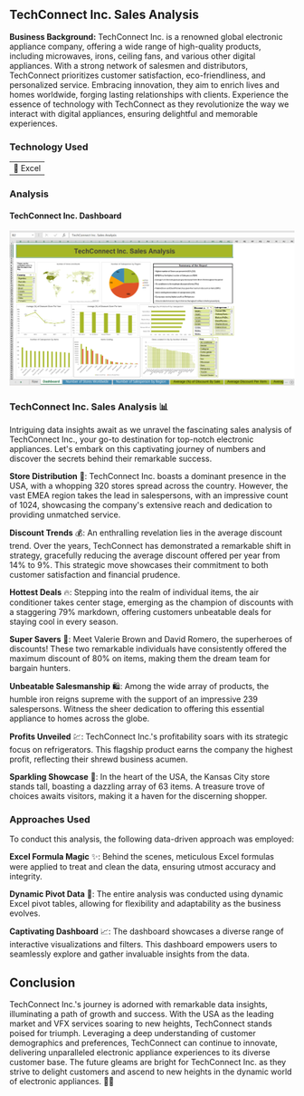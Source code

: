 ## TechConnect Inc. Sales Analysis

**Business Background:** TechConnect Inc. is a renowned global electronic appliance company, offering a wide range of high-quality products, including microwaves, irons, ceiling fans, and various other digital appliances. With a strong network of salesmen and distributors, TechConnect prioritizes customer satisfaction, eco-friendliness, and personalized service. Embracing innovation, they aim to enrich lives and homes worldwide, forging lasting relationships with clients. Experience the essence of technology with TechConnect as they revolutionize the way we interact with digital appliances, ensuring delightful and memorable experiences.

### Technology Used

<table>
  <tr>
    <td>🔹 Excel</td>
  </tr>
</table>

### Analysis

#### TechConnect Inc. Dashboard

[![TechConnect Inc. Dashboard](/images/TCS/Techconnect_Sales_Analysis.png?raw=true)](/images/TCS/Techconnect_Sales_Analysis.png?raw=true)


### TechConnect Inc. Sales Analysis 📊

Intriguing data insights await as we unravel the fascinating sales analysis of TechConnect Inc., your go-to destination for top-notch electronic appliances. Let's embark on this captivating journey of numbers and discover the secrets behind their remarkable success.

 **Store Distribution** 🏬: TechConnect Inc. boasts a dominant presence in the USA, with a whopping 320 stores spread across the country. However, the vast EMEA region takes the lead in salespersons, with an impressive count of 1024, showcasing the company's extensive reach and dedication to providing unmatched service.

**Discount Trends** 💰: An enthralling revelation lies in the average discount trend. Over the years, TechConnect has demonstrated a remarkable shift in strategy, gracefully reducing the average discount offered per year from 14% to 9%. This strategic move showcases their commitment to both customer satisfaction and financial prudence.

**Hottest Deals** 🔥: Stepping into the realm of individual items, the air conditioner takes center stage, emerging as the champion of discounts with a staggering 79% markdown, offering customers unbeatable deals for staying cool in every season.

**Super Savers** 💸: Meet Valerie Brown and David Romero, the superheroes of discounts! These two remarkable individuals have consistently offered the maximum discount of 80% on items, making them the dream team for bargain hunters.

**Unbeatable Salesmanship** 🛍️: Among the wide array of products, the humble iron reigns supreme with the support of an impressive 239 salespersons. Witness the sheer dedication to offering this essential appliance to homes across the globe.

**Profits Unveiled** 💹: TechConnect Inc.'s profitability soars with its strategic focus on refrigerators. This flagship product earns the company the highest profit, reflecting their shrewd business acumen.

**Sparkling Showcase** 🌟: In the heart of the USA, the Kansas City store stands tall, boasting a dazzling array of 63 items. A treasure trove of choices awaits visitors, making it a haven for the discerning shopper.

### Approaches Used

To conduct this analysis, the following data-driven approach was employed:

**Excel Formula Magic** ✨: Behind the scenes, meticulous Excel formulas were applied to treat and clean the data, ensuring utmost accuracy and integrity.

**Dynamic Pivot Data** 🔄: The entire analysis was conducted using dynamic Excel pivot tables, allowing for flexibility and adaptability as the business evolves.

**Captivating Dashboard** 📈: The dashboard showcases a diverse range of interactive visualizations and filters. This dashboard empowers users to seamlessly explore and gather invaluable insights from the data.

## Conclusion

TechConnect Inc.'s journey is adorned with remarkable data insights, illuminating a path of growth and success. With the USA as the leading market and VFX services soaring to new heights, TechConnect stands poised for triumph. Leveraging a deep understanding of customer demographics and preferences, TechConnect can continue to innovate, delivering unparalleled electronic appliance experiences to its diverse customer base. The future gleams are bright for TechConnect Inc. as they strive to delight customers and ascend to new heights in the dynamic world of electronic appliances. 🌟🚀

